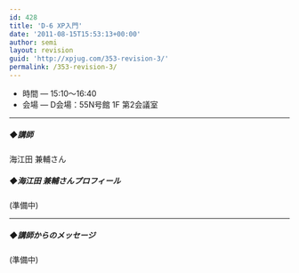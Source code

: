 ```yaml
---
id: 428
title: 'D-6 XP入門'
date: '2011-08-15T15:53:13+00:00'
author: semi
layout: revision
guid: 'http://xpjug.com/353-revision-3/'
permalink: /353-revision-3/
---
```


- 時間 — 15:10～16:40
- 会場 — D会場：55N号館 1F 第2会議室

---

##### ◆講師

海江田 兼輔さん

##### ◆海江田 兼輔さんプロフィール

(準備中)

---

##### ◆講師からのメッセージ

(準備中)